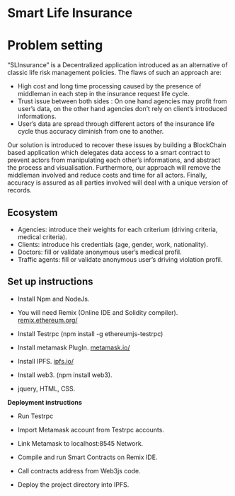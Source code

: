 # Smart Life Insurance

# Problem setting 

“SLInsurance” is a Decentralized application introduced as an alternative of classic life risk management policies.
The flaws of such an approach are:

 -   High cost and long time processing caused by the presence of middleman in each step in the insurance request life cycle.
 -   Trust issue between both sides : On one hand agencies may profit from user’s data, on the other hand agencies don’t rely on client’s introduced informations.
 -   User’s data are spread through different actors of the insurance life cycle thus accuracy diminish from one to another. 

Our solution is introduced to recover these issues by building a BlockChain based application which delegates data access to a smart contract to prevent actors from manipulating each other’s informations, and abstract the process and visualisation.
Furthermore, our approach will remove the middleman involved and reduce costs and time for all actors.
Finally, accuracy is assured as all parties involved will deal with a unique version of records.


## Ecosystem

- Agencies: introduce their weights for each criterium (driving criteria, medical criteria).
- Clients: introduce his credentials (age, gender, work, nationality).
- Doctors: fill or validate anonymous user’s medical profil.
- Traffic agents: fill or validate anonymous user’s driving violation profil.


## **Set up instructions**
-   Install Npm and NodeJs.
    
-   You will need Remix (Online IDE and Solidity compiler). [remix.ethereum.org/](https://remix.ethereum.org/)
    
-   Install Testrpc (npm install -g ethereumjs-testrpc)
    
-   Install metamask PlugIn. [metamask.io/](https://metamask.io/)
    
-   Install IPFS. [ipfs.io/](https://ipfs.io/)
    
-   Install web3. (npm install web3).
    
-   jquery, HTML, CSS.

**Deployment instructions**

-   Run Testrpc
    
-   Import Metamask account from Testrpc accounts.
    
-   Link Metamask to localhost:8545 Network.
-   Compile and run Smart Contracts on Remix IDE.
    
-   Call contracts address from Web3js code.
    
-   Deploy the project directory into IPFS.
